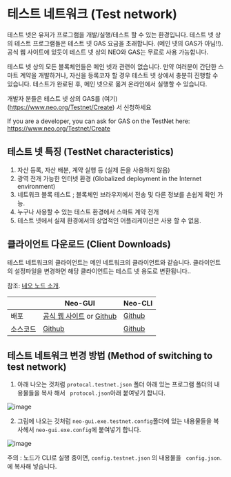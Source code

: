 # 테스트 네트워크 (Test network)

테스트 넷은 유저가 프로그램을 개발/실행/테스트 할 수 있는 환경입니다. 테스트 넷 상의 테스트 프로그램들은 테스트 넷 GAS 요금을 초래합니다. (메인 넷의 GAS가 아님!!). 공식 웹 사이트에 있듯이 테스트 넷 상의 NEO와 GAS는 무료로 사용 가능합니다.

테스트 넷 상의 모든 블록체인들은 메인 넷과 관련이 없습니다. 만약 여러분이 간단한 스마트 계약을 개발하거나, 자신을 등록코자 할 경우 테스트 넷 상에서 충분히 진행할 수 있습니다. 테스트가 완료된 후, 메인 넷으로 옮겨 온라인에서 실행할 수 있습니다. 

개발자 분들은 테스트 넷 상의 GAS를 (여기)(https://www.neo.org/Testnet/Create) 서 신청하세요

If you are a developer, you can ask for GAS on the TestNet here: https://www.neo.org/Testnet/Create

## 테스트 넷 특징 (TestNet characteristics)

1. 자산 등록, 자산 배분, 계약 실행 등 (실제 돈을 사용하지 않음)
2. 광역 전개 가능한 인터넷 환경 (Globalized deployment in the Internet environment)
3. 네트워크 블록 테스트 ; 블록체인 브라우저에서 전송 및 다른 정보를 손쉽게 확인 가능.
4. 누구나 사용할 수 있는 테스트 환경에서 스마트 계약 전개
5. 테스트 넷에서 실제 환경에서의 상업적인 어플리케이션은 사용 할 수 없음.

## 클라이언트 다운로드 (Client Downloads)

테스트 네트워크의 클라이언트는 메인 네트워크의 클라이언트와 같습니다. 클라이언트의 설정파일을 변경하면 해당 클라이언트는 테스트 넷 용도로 변환됩니다..

참조: [네오 노드 소개](introduction.md).

|      | Neo-GUI                        | Neo-CLI                        |
| ---- | ---------------------------------------- | ---------------------------------------- |
| 배포 | [공식 웹 사이트](https://www.neo.org/download) or [Github](https://github.com/neo-project/neo-gui/releases) | [Github](https://github.com/neo-project/neo-cli/releases) |
| 소스코드 | [Github](https://github.com/neo-project/neo-gui) | [Github](https://github.com/neo-project/neo-cli) |

## 테스트 네트워크 변경 방법 (Method of switching to test network)

1. 아래 나오는 것처럼 `protocal.testnet.json` 폴더 아래 있는 프로그램 폴더의 내용물들을 복사 해서 ` protocol.json`아래 붙여넣기 합니다. 

![image](http://docs.neo.org/images/2017-06-08_14-16-35.png)

2. 그림에 나오는 것처럼 `neo-gui.exe.testnet.config`폴더에 있는 내용물들을 복사헤서 `neo-gui.exe.config`에 붙여넣기 합니다. 

![image](http://docs.neo.org/images/2017-06-08_14-16-12.png)

주의 : 노드가 CLI로 실행 중이면, `config.testnet.json` 의 내용물을 ` config.json`.에 복사해 넣습니다. 

